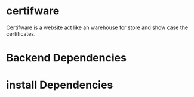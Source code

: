 # certifware
Certifware is a website act like an warehouse for store and show case the certificates.

# Backend Dependencies

# install Dependencies
